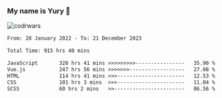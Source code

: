 ### My name is Yury 👋 
![codrwars](https://www.codewars.com/users/litury/badges/micro) 


<!--START_SECTION:waka-->

```txt
From: 28 January 2022 - To: 21 December 2023

Total Time: 915 hrs 40 mins

JavaScript       328 hrs 41 mins >>>>>>>>>----------------   35.90 %
Vue.js           247 hrs 56 mins >>>>>>>------------------   27.08 %
HTML             114 hrs 41 mins >>>----------------------   12.53 %
CSS              101 hrs 3 mins  >>>----------------------   11.04 %
SCSS             60 hrs 2 mins   >>-----------------------   06.56 %
```

<!--END_SECTION:waka-->

